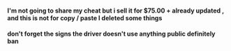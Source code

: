 #### I'm not going to share my cheat but i sell it for $75.00 + already updated , and this is not for copy / paste I deleted some things
#### don't forget the signs the driver doesn't use anything public definitely ban
